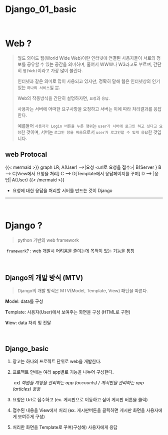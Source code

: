 # Django_01_basic


​	

# Web ?

> 월드 와이드 웹(World Wide Web)이란 인터넷에 연결된 사용자들이 서로의 정보를 공유할 수 있는 공간을 의미하며, 줄여서 WWW나 W3라고도 부르며, 간단히 `웹(Web)`이라고 가장 많이 불린다.
>
> 인터넷과 같은 의미로 많이 사용되고 있지만, 정확히 말해 웹은 인터넷상의 인기 있는 `하나의 서비스`일 뿐.
>
> Web의 작동방식을 간단히 설명하자면, `요청`과 `응답`.
>
> 사용자는 서버에 어떠한 요구사항을 요청하고 서버는 이에 따라 처리결과를 응답한다.
>
> 예를들어 `사용자가 Login 버튼을 누른 행위`는 `user가 서버에 로그인 하고 싶다고 요청`한 것이며, 서버는 `로그인 창을 띄움`으로서 `user가 로그인할 수 있게 응답`한 것입니다.



## web Protocal

{{< mermaid >}}
graph LR;
    A(User) -->|요청 <url로 요청을 접수>| B{Server <Model>}
    B --> C[View에서 요청을 처리]
    C --> D[Template에서 응답페이지를 꾸며]
    D --> |응답| A(User)
{{< /mermaid >}}

- 요청에 대한 응답을 처리할 서버를 만드는 것이 Django

---

​	

# Django ?

> python 기반의 web framework

​	`framework`? :  web 개발시 어려움을 줄이는데 목적이 있는 기능을 통칭

​	

## Django의 개발 방식 (MTV)

> Django의 개발 방식은  MTV(Model, Template, View) 패턴을 따른다.

**M**odel: data를 구성

**T**emplate: 사용자(User)에서 보여주는 화면을 구성 (HTML로 구현)

**V**iew: data 처리 및 전달

​		

## Django_basic

1. 장고는 하나의 프로젝트 단위로 web을 개발한다. 

2. 프로젝트 안에는 여러 app별로 기능을 나누어 구성한다.
   
   ​	*ex) 회원들 계정을 관리하는 app (accounts) / 게시판을 관리하는 app (articles) 등등*
   
3. 요청은 Url로 접수하고 (ex. 게시판으로 이동하고 싶어 게시판 버튼을 클릭)

4. 접수된 내용을 View에서 처리 (ex. 게시판버튼을 클릭하면 게시판 화면을 사용자에게 보여주게 구성)

5. 처리한 화면을 Template로 꾸며(구성해) 사용자에게 응답


